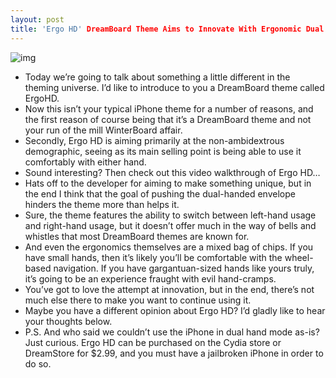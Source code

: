 ```yaml
---
layout: post
title: 'Ergo HD' DreamBoard Theme Aims to Innovate With Ergonomic Dual Hand Navigation
---
```

![img](http://media.idownloadblog.com/wp-content/uploads/2011/06/Ergo-HD-Top.png)
* Today we’re going to talk about something a little different in the theming universe. I’d like to introduce to you a DreamBoard theme called ErgoHD.
* Now this isn’t your typical iPhone theme for a number of reasons, and the first reason of course being that it’s a DreamBoard theme and not your run of the mill WinterBoard affair.
* Secondly, Ergo HD is aiming primarily at the non-ambidextrous demographic, seeing as its main selling point is being able to use it comfortably with either hand.
* Sound interesting? Then check out this video walkthrough of Ergo HD…
* Hats off to the developer for aiming to make something unique, but in the end I think that the goal of pushing the dual-handed envelope hinders the theme more than helps it.
* Sure, the theme features the ability to switch between left-hand usage and right-hand usage, but it doesn’t offer much in the way of bells and whistles that most DreamBoard themes are known for.
* And even the ergonomics themselves are a mixed bag of chips. If you have small hands, then it’s likely you’ll be comfortable with the wheel-based navigation. If you have gargantuan-sized hands like yours truly, it’s going to be an experience fraught with evil hand-cramps.
* You’ve got to love the attempt at innovation, but in the end, there’s not much else there to make you want to continue using it.
* Maybe you have a different opinion about Ergo HD? I’d gladly like to hear your thoughts below.
* P.S. And who said we couldn’t use the iPhone in dual hand mode as-is? Just curious. Ergo HD can be purchased on the Cydia store or DreamStore for $2.99, and you must have a jailbroken iPhone in order to do so.

